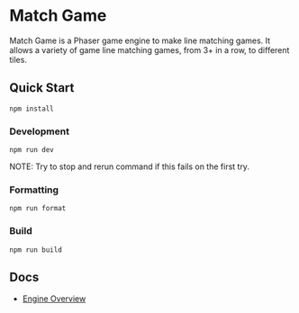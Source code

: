 # Match Game

Match Game is a Phaser game engine to make line matching games. It allows a variety of game line matching games, from 3+ in a row, to different tiles.

## Quick Start

```
npm install
```

### Development

```
npm run dev
```

NOTE: Try to stop and rerun command if this fails on the first try.

### Formatting

```
npm run format
```

### Build

```
npm run build
```

## Docs

- [Engine Overview](./docs/engine.md)
